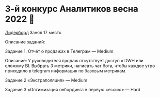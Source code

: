 # 3-й конкурс Аналитиков весна 2022 🌱

[Лидерборд](https://contest.careerfactory.ru/contest_inside/1645712833779x504186065893457900)
Занял 17 место.

Описание заданий:

Задание 1. Отчёт о продажах в Телеграм — Medium

Описание: 
У руководителя продаж отсутствует доступ к DWH или сложнму BI. 
Выбрать 3 метрики, написать чат бота, чтобы каждое утро приходило в telegram информация по базовым метрикам.

Задание 2 «Экстраполяция»  — Medium


Задание 3 «Оптимизация онбординга в первую сессию» — Hard
